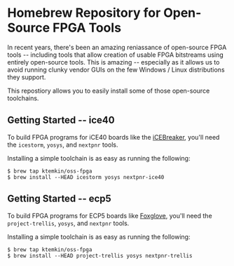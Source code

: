 # Homebrew Repository for Open-Source FPGA Tools

In recent years, there's been an amazing reniassance of open-source FPGA tools -- including tools that allow creation of
usable FPGA bitstreams using entirely open-source tools. This is amazing -- especially as it allows us to avoid running
clunky vendor GUIs on the few Windows / Linux distributions they support.

This repostiory allows you to easily install some of those open-source toolchains.

## Getting Started -- ice40

To build FPGA programs for iCE40 boards like the [iCEBreaker](https://github.com/icebreaker-fpga/icebreaker), you'll need
the `icestorm`, `yosys`, and `nextpnr` tools. 

Installing a simple toolchain is as easy as running the following:

```
$ brew tap ktemkin/oss-fpga
$ brew install --HEAD icestorm yosys nextpnr-ice40
```

## Getting Started -- ecp5

To build FPGA programs for ECP5 boards like [Foxglove](https://github.com/greatfet-hardware/foxglove), you'll need
the `project-trellis`, `yosys`, and `nextpnr` tools. 

Installing a simple toolchain is as easy as running the following:

```
$ brew tap ktemkin/oss-fpga
$ brew install --HEAD project-trellis yosys nextpnr-trellis
```
